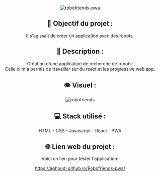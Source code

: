 <div align=center><img src="https://user-images.githubusercontent.com/27373255/145062426-5be2edf8-32f9-4dce-a095-bb5b95b8f71f.png" alt="robofriends-pwa"/></div>
<h2 align=center>🎯 Objectif du projet :</h2>
<p align=center>Il s'agissait de créer un application avec des robots.</p>

<h2 align=center>📝 Description :</h2>

<p align=center>Création d'une application de recherche de robots:</br>
Celle ci m'a permis de travailler sur du react et les progressive web app.</br>
</p>

<h2 align=center>👁️ Visuel :</h2>
<div align=center><img src="https://user-images.githubusercontent.com/27373255/145063543-638a2284-f066-444f-bbd0-d040e742459e.png" alt="robofriends"</div>

<h2 align=center>💻 Stack utilisé :</h2>

<p align=center>HTML - CSS - Javascript - React - PWA</p>

<h2 align=center>🌐 Lien web du projet :</h2>

<p align=center>Voici un lien pour tester l'application:

  <a title="https://aghoudi.github.io/Robofriends-pwa/" role="link" target="_blank" class="text-bold" rel="noopener noreferrer" href="https://aghoudi.github.io/Robofriends-pwa/">https://aghoudi.github.io/Robofriends-pwa/</a></p>
